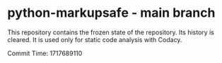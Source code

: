 # python-markupsafe - main branch

This repository contains the frozen state of the repository.
Its history is cleared. It is used only for static code
analysis with Codacy.

Commit Time: 1717689110